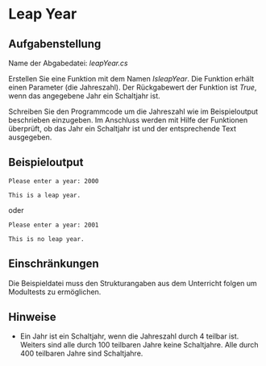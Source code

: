 # Leap Year
## Aufgabenstellung

Name der Abgabedatei: *leapYear.cs* 

Erstellen Sie eine Funktion mit dem Namen *IsleapYear*. Die Funktion erhält einen Parameter (die Jahreszahl). Der Rückgabewert der Funktion ist *True*, wenn das angegebene Jahr ein Schaltjahr ist.

Schreiben Sie den Programmcode um die Jahreszahl wie im Beispieloutput beschrieben einzugeben. Im Anschluss werden mit Hilfe der Funktionen überprüft, ob das Jahr ein Schaltjahr ist und der entsprechende Text ausgegeben.


## Beispieloutput

```
Please enter a year: 2000

This is a leap year.
```
oder

```
Please enter a year: 2001

This is no leap year.
```

## Einschränkungen

Die Beispieldatei muss den Strukturangaben aus dem Unterricht folgen um Modultests zu ermöglichen. 



## Hinweise

* Ein Jahr ist ein Schaltjahr, wenn die Jahreszahl durch 4 teilbar ist. Weiters sind alle durch 100 teilbaren Jahre keine Schaltjahre. Alle durch 400 teilbaren Jahre sind Schaltjahre.
